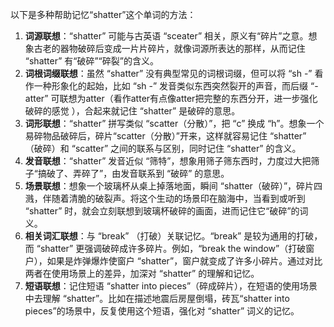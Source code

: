 以下是多种帮助记忆“shatter”这个单词的方法：
1. **词源联想**：“shatter” 可能与古英语 “sceater” 相关，原义有“碎片”之意。想象古老的器物破碎后变成一片片碎片，就像词源所表达的那样，从而记住 “shatter” 有“破碎”“碎裂”的含义。
2. **词根词缀联想**：虽然 “shatter” 没有典型常见的词根词缀，但可以将 “sh -” 看作一种形象化的起始，比如 “sh -” 发音类似东西突然裂开的声音，而后缀 “-atter” 可联想为atter（看作atter有点像atter把完整的东西分开，进一步强化破碎的感觉 ），合起来就记住 “shatter” 是破碎的意思。
3. **词形联想**：“shatter” 拼写类似 “scatter（分散）”，把 “c” 换成 “h”。想象一个易碎物品破碎后，碎片“scatter（分散）”开来，这样就容易记住 “shatter” （破碎）和 “scatter” 之间的联系与区别，同时记住 “shatter” 的含义。
4. **发音联想**：“shatter” 发音近似 “筛特”，想象用筛子筛东西时，力度过大把筛子“搞破了、弄碎了”，由发音联系到 “破碎” 的意思。
5. **场景联想**：想象一个玻璃杯从桌上掉落地面，瞬间 “shatter（破碎）”，碎片四溅，伴随着清脆的破裂声。将这个生动的场景印在脑海中，当看到或听到 “shatter” 时，就会立刻联想到玻璃杯破碎的画面，进而记住它“破碎”的词义。
6. **相关词汇联想**：与 “break” （打破）关联记忆。“break” 是较为通用的打破，而 “shatter” 更强调破碎成许多碎片。例如，“break the window”（打破窗户），如果是炸弹爆炸使窗户 “shatter”，窗户就变成了许多小碎片。通过对比两者在使用场景上的差异，加深对 “shatter” 的理解和记忆。
7. **短语联想**：记住短语 “shatter into pieces”（碎成碎片），在短语的使用场景中去理解 “shatter”。比如在描述地震后房屋倒塌，砖瓦“shatter into pieces”的场景中，反复使用这个短语，强化对 “shatter” 词义的记忆。 